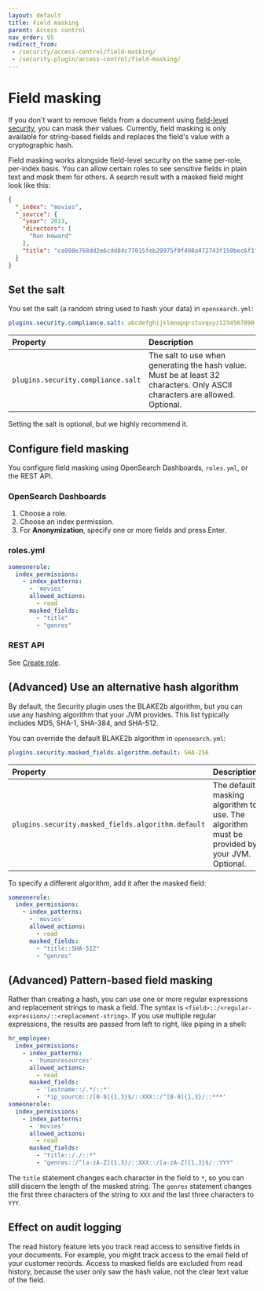 ```yaml
---
layout: default
title: Field masking
parent: Access control
nav_order: 95
redirect_from:
 - /security/access-control/field-masking/
 - /security-plugin/access-control/field-masking/
---
```


# Field masking

If you don't want to remove fields from a document using [field-level security]({{site.url}}{{site.baseurl}}/security/access-control/field-level-security/), you can mask their values. Currently, field masking is only available for string-based fields and replaces the field's value with a cryptographic hash.

Field masking works alongside field-level security on the same per-role, per-index basis. You can allow certain roles to see sensitive fields in plain text and mask them for others. A search result with a masked field might look like this:

```json
{
  "_index": "movies",
  "_source": {
    "year": 2013,
    "directors": [
      "Ron Howard"
    ],
    "title": "ca998e768dd2e6cdd84c77015feb29975f9f498a472743f159bec6f1f1db109e"
  }
}
```


## Set the salt

You set the salt (a random string used to hash your data) in `opensearch.yml`:

```yml
plugins.security.compliance.salt: abcdefghijklmnopqrstuvqxyz1234567890
```

Property | Description
:--- | :---
`plugins.security.compliance.salt` | The salt to use when generating the hash value. Must be at least 32 characters. Only ASCII characters are allowed. Optional.

Setting the salt is optional, but we highly recommend it.


## Configure field masking

You configure field masking using OpenSearch Dashboards, `roles.yml`, or the REST API.

### OpenSearch Dashboards

1. Choose a role.
1. Choose an index permission.
1. For **Anonymization**, specify one or more fields and press Enter.


### roles.yml

```yml
someonerole:
  index_permissions:
    - index_patterns:
      - 'movies'
      allowed_actions:
        - read
      masked_fields:
        - "title"
        - "genres"
```


### REST API

See [Create role]({{site.url}}{{site.baseurl}}/security/access-control/api/#create-role).


## (Advanced) Use an alternative hash algorithm

By default, the Security plugin uses the BLAKE2b algorithm, but you can use any hashing algorithm that your JVM provides. This list typically includes MD5, SHA-1, SHA-384, and SHA-512.

You can override the default BLAKE2b algorithm in `opensearch.yml`:

```yml
plugins.security.masked_fields.algorithm.default: SHA-256
```

Property | Description
:--- | :---
`plugins.security.masked_fields.algorithm.default` | The default masking algorithm to use. The algorithm must be provided by your JVM. Optional.

To specify a different algorithm, add it after the masked field:

```yml
someonerole:
  index_permissions:
    - index_patterns:
      - 'movies'
      allowed_actions:
        - read
      masked_fields:
        - "title::SHA-512"
        - "genres"
```


## (Advanced) Pattern-based field masking

Rather than creating a hash, you can use one or more regular expressions and replacement strings to mask a field. The syntax is `<field>::/<regular-expression>/::<replacement-string>`. If you use multiple regular expressions, the results are passed from left to right, like piping in a shell:

```yml
hr_employee:
  index_permissions:
    - index_patterns:
      - 'humanresources'
      allowed_actions:
        - read
      masked_fields:
        - 'lastname::/.*/::*'
        - '*ip_source::/[0-9]{1,3}$/::XXX::/^[0-9]{1,3}/::***'
someonerole:
  index_permissions:
    - index_patterns:
      - 'movies'
      allowed_actions:
        - read
      masked_fields:
        - "title::/./::*"
        - "genres::/^[a-zA-Z]{1,3}/::XXX::/[a-zA-Z]{1,3}$/::YYY"

```

The `title` statement changes each character in the field to `*`, so you can still discern the length of the masked string. The `genres` statement changes the first three characters of the string to `XXX` and the last three characters to `YYY`.


## Effect on audit logging

The read history feature lets you track read access to sensitive fields in your documents. For example, you might track access to the email field of your customer records. Access to masked fields are excluded from read history, because the user only saw the hash value, not the clear text value of the field.
